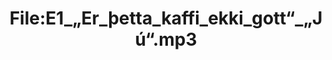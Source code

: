 ---
title: File:E1_„Er_þetta_kaffi_ekki_gott“_„Jú“.mp3
recording of: „Er þetta kaffi ekki gott?“ „Jú.“
reading speed: slow
speaker: E
license: CC0
---